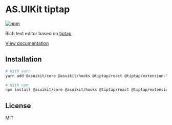 # AS.UIKit tiptap

[![npm](https://img.shields.io/npm/dm/@asuikit/dates)](https://www.npmjs.com/package/@asuikit/tiptap)

Rich text editor based on [tiptap](https://tiptap.dev/)

[View documentation](https://srcalienswap.github.io/as-uikit/)

## Installation

```bash
# With yarn
yarn add @asuikit/core @asuikit/hooks @tiptap/react @tiptap/extension-link

# With npm
npm install @asuikit/core @asuikit/hooks @tiptap/react @tiptap/extension-link
```

## License

MIT
